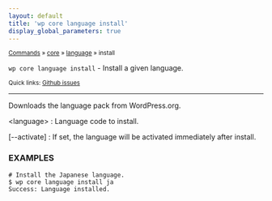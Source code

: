 ```yaml
---
layout: default
title: 'wp core language install'
display_global_parameters: true
---
```


<small>[Commands](/commands/) &raquo; [core](/commands/core/) &raquo; [language](/commands/core/language/) &raquo; install</small>

`wp core language install` - Install a given language.

<small>Quick links: <a href="https://github.com/wp-cli/wp-cli/issues?q=is%3Aopen+label%3Acommand%3Acore-language-install+sort%3Aupdated-desc">Github issues</a></small>

<hr />

Downloads the language pack from WordPress.org.

&lt;language&gt;
: Language code to install.

[\--activate]
: If set, the language will be activated immediately after install.

### EXAMPLES

    # Install the Japanese language.
    $ wp core language install ja
    Success: Language installed.



